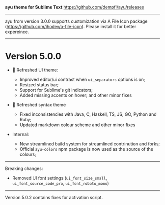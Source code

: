 **ayu theme for Sublime Text**
https://github.com/dempfi/ayu/releases

********************************************************************************
ayu from version 3.0.0 supports customization via A File Icon package
(https://github.com/ihodev/a-file-icon). Please install it for better expereince.
********************************************************************************

# Version 5.0.0

- 🎉 Refreshed UI theme:
  - Improved editor/ui contrast when `ui_separators` options is on;
  - Resized status bar;
  - Support for Sublime's git indicators;
  - Added missing accents on hover;
  and other minor fixes

- 🎉 Refreshed syntax theme
  - Fixed inconsistencies with Java, C, Haskell, TS, JS, GO, Python and Ruby;
  - Updated markdown colour scheme
  and other minor fixes

- Internal:
  - New streamlined build system for streamlined contrinution and forks;
  - Official `ayu-colors` npm package is now used as the source of the colours;

*******************************************************

Breaking changes:
- Removed UI font settings (`ui_font_size_small`, `ui_font_source_code_pro`, `ui_font_roboto_mono`)

*******************************************************

Version 5.0.2 contains fixes for activation script.
